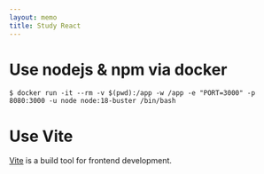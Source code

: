 ```yaml
---
layout: memo
title: Study React
---
```


# Use nodejs & npm via docker
```
$ docker run -it --rm -v $(pwd):/app -w /app -e "PORT=3000" -p 8080:3000 -u node node:18-buster /bin/bash
```

# Use Vite
[Vite](https://vitejs.dev/guide/) is a build tool for frontend development.
